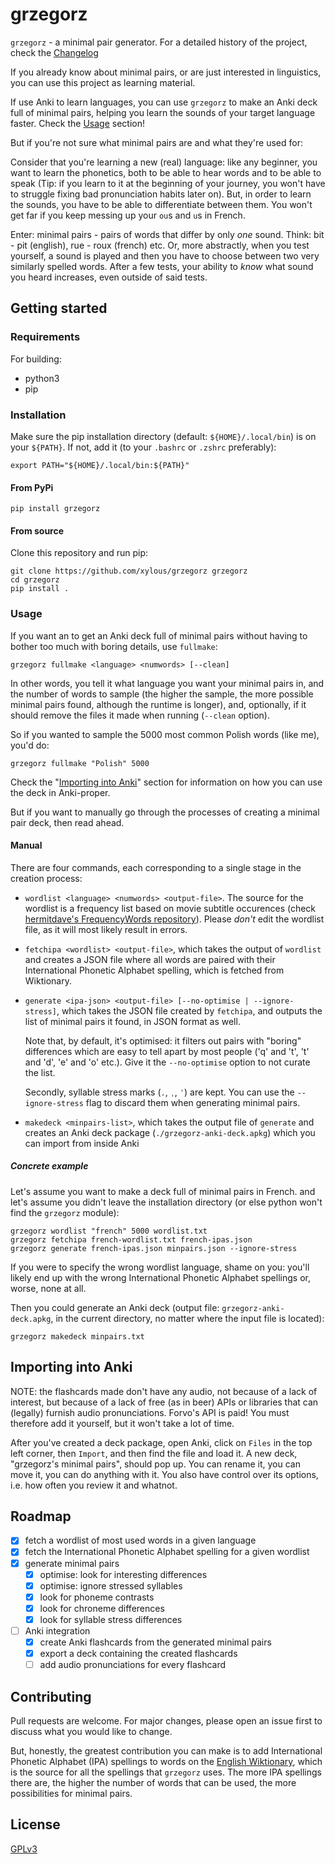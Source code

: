 # grzegorz

`grzegorz` - a minimal pair generator. For a detailed history of the project,
check the [Changelog](./Changelog.md)

If you already know about minimal pairs, or are just interested in linguistics,
you can use this project as learning material.

If use Anki to learn languages, you can use `grzegorz` to make an Anki deck full
of minimal pairs, helping you learn the sounds of your target language faster.
Check the [Usage](#usage) section!

But if you're not sure what minimal pairs are and what they're used for:

Consider that you're learning a new (real) language: like any beginner, you want
to learn the phonetics, both to be able to hear words and to be able to speak
(Tip: if you learn to it at the beginning of your journey, you won't have to
struggle fixing bad pronunciation habits later on). But, in order to learn the
sounds, you have to be able to differentiate between them. You won't get far if
you keep messing up your `ou`s and `u`s in French.

Enter: minimal pairs - pairs of words that differ by only *one* sound. Think:
bit - pit (english), rue - roux (french) etc. Or, more abstractly, when you test
yourself, a sound is played and then you have to choose between two very
similarly spelled words. After a few tests, your ability to *know* what sound
you heard increases, even outside of said tests.

## Getting started

### Requirements

For building:

- python3
- pip

### Installation

Make sure the pip installation directory (default: `${HOME}/.local/bin`) is on
your `${PATH}`. If not, add it (to your `.bashrc` or `.zshrc` preferably):

```
export PATH="${HOME}/.local/bin:${PATH}"
```

#### From PyPi

```
pip install grzegorz
```

#### From source

Clone this repository and run pip:

```
git clone https://github.com/xylous/grzegorz grzegorz
cd grzegorz
pip install .
```

### Usage

If you want an to get an Anki deck full of minimal pairs without having to
bother too much with boring details, use `fullmake`:

```
grzegorz fullmake <language> <numwords> [--clean]
```

In other words, you tell it what language you want your minimal pairs in, and
the number of words to sample (the higher the sample, the more possible minimal
pairs found, although the runtime is longer), and, optionally, if it should
remove the files it made when running (`--clean` option).

So if you wanted to sample the 5000 most common Polish words (like me), you'd
do:

```
grzegorz fullmake "Polish" 5000
```

Check the "[Importing into Anki](#importing-into-anki)" section for information
on how you can use the deck in Anki-proper.

But if you want to manually go through the processes of creating a minimal pair
deck, then read ahead.

#### Manual

There are four commands, each corresponding to a single stage in the creation
process:

- `wordlist <language> <numwords> <output-file>`. The source for the wordlist is
    a frequency list based on movie subtitle occurences (check
    [hermitdave's FrequencyWords
    repository](https://github.com/hermitdave/FrequencyWords/tree/master/content/2016)).
    Please *don't* edit the wordlist file, as it will most likely result in errors.

- `fetchipa <wordlist> <output-file>`, which takes the output of `wordlist` and
    creates a JSON file where all words are paired with their International
    Phonetic Alphabet spelling, which is fetched from Wiktionary.

- `generate <ipa-json> <output-file> [--no-optimise | --ignore-stress]`, which
    takes the JSON file created by `fetchipa`, and outputs the list of minimal
    pairs it found, in JSON format as well.

    Note that, by default, it's optimised: it filters out pairs with "boring"
    differences which are easy to tell apart by most people ('q' and 't', 't'
    and 'd', 'e' and 'o' etc.). Give it the `--no-optimise` option to not curate
    the list.

    Secondly, syllable stress marks (`.`, `ˌ`, `ˈ`) are kept. You can use the
    `--ignore-stress` flag to discard them when generating minimal pairs.

- `makedeck <minpairs-list>`, which takes the output file of `generate` and
    creates an Anki deck package (`./grzegorz-anki-deck.apkg`) which you can
    import from inside Anki

##### Concrete example

Let's assume you want to make a deck full of minimal pairs in French.
and let's assume you didn't leave the installation directory (or else python
won't find the `grzegorz` module):

```
grzegorz wordlist "french" 5000 wordlist.txt
grzegorz fetchipa french-wordlist.txt french-ipas.json
grzegorz generate french-ipas.json minpairs.json --ignore-stress
```

If you were to specify the wrong wordlist language, shame on you: you'll likely
end up with the wrong International Phonetic Alphabet spellings or, worse, none
at all.

Then you could generate an Anki deck (output file: `grzegorz-anki-deck.apkg`, in
the current directory, no matter where the input file is located):

```
grzegorz makedeck minpairs.txt
```

## Importing into Anki

NOTE: the flashcards made don't have any audio, not because of a lack of
interest, but because of a lack of free (as in beer) APIs or libraries that can
(legally) furnish audio pronunciations. Forvo's API is paid! You must therefore
add it yourself, but it won't take a lot of time.

After you've created a deck package, open Anki, click on `Files` in the top left
corner, then `Import`, and then find the file and load it. A new deck,
"grzegorz's minimal pairs", should pop up. You can rename it, you can move it,
you can do anything with it. You also have control over its options, i.e. how
often you review it and whatnot.

## Roadmap

- [x] fetch a wordlist of most used words in a given language
- [x] fetch the International Phonetic Alphabet spelling for a given wordlist
- [x] generate minimal pairs
    - [x] optimise: look for interesting differences
    - [x] optimise: ignore stressed syllables
    - [x] look for phoneme contrasts
    - [x] look for chroneme differences
    - [x] look for syllable stress differences
- [ ] Anki integration
    - [x] create Anki flashcards from the generated minimal pairs
    - [x] export a deck containing the created flashcards
    - [ ] add audio pronunciations for every flashcard

## Contributing

Pull requests are welcome. For major changes, please open an issue first to
discuss what you would like to change.

But, honestly, the greatest contribution you can make is to add International
Phonetic Alphabet (IPA) spellings to words on the [English
Wiktionary](https://en.wiktionary.org), which is the source for all the
spellings that `grzegorz` uses. The more IPA spellings there are, the higher the
number of words that can be used, the more possibilities for minimal pairs.

## License

[GPLv3](./LICENSE)

